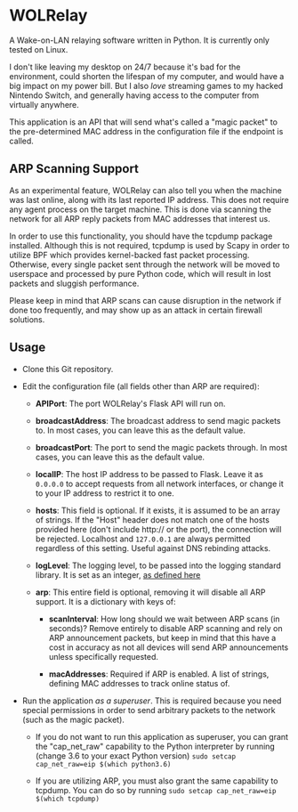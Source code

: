 # WOLRelay

A Wake-on-LAN relaying software written in Python. It is currently only tested on Linux.

I don't like leaving my desktop on 24/7 because it's bad for the environment, could shorten the lifespan of my computer, and would have a big impact on my power bill. But I also _love_ streaming games to my hacked Nintendo Switch, and generally having access to the computer from virtually anywhere.

This application is an API that will send what's called a "magic packet" to the pre-determined MAC address in the configuration file if the endpoint is called.

## ARP Scanning Support

As an experimental feature, WOLRelay can also tell you when the machine was last online, along with its last reported IP address. This does not require any agent process on the target machine. This is done via scanning the network for all ARP reply packets from MAC addresses that interest us.

In order to use this functionality, you should have the tcpdump package installed. Although this is not required, tcpdump is used by Scapy in order to utilize BPF which provides kernel-backed fast packet processing. Otherwise, every single packet sent through the network will be moved to userspace and processed by pure Python code, which will result in lost packets and sluggish performance.

Please keep in mind that ARP scans can cause disruption in the network if done too frequently, and may show up as an attack in certain firewall solutions.

## Usage

- Clone this Git repository.

- Edit the configuration file (all fields other than ARP are required):

    - **APIPort**: The port WOLRelay's Flask API will run on.

    - **broadcastAddress**: The broadcast address to send magic packets to. In most cases, you can leave this as the default value.

    - **broadcastPort**: The port to send the magic packets through. In most cases, you can leave this as the default value.

    - **localIP**: The host IP address to be passed to Flask. Leave it as `0.0.0.0` to accept requests from all network interfaces, or change it to your IP address to restrict it to one.

    - **hosts**: This field is optional. If it exists, it is assumed to be an array of strings. If the "Host" header does not match one of the hosts provided here (don't include http:// or the port), the connection will be rejected. Localhost and `127.0.0.1` are always permitted regardless of this setting. Useful against DNS rebinding attacks.

    - **logLevel**: The logging level, to be passed into the logging standard library. It is set as an integer, [as defined here](https://docs.python.org/3/library/logging.html#levels)

    - **arp**: This entire field is optional, removing it will disable all ARP support. It is a dictionary with keys of:

        - **scanInterval**: How long should we wait between ARP scans (in seconds)? Remove entirely to disable ARP scanning and rely on ARP announcement packets, but keep in mind that this have a cost in accuracy as not all devices will send ARP announcements unless specifically requested.

        - **macAddresses**: Required if ARP is enabled. A list of strings, defining MAC addresses to track online status of.

- Run the application _as a superuser_. This is required because you need special permissions in order to send arbitrary packets to the network (such as the magic packet).

    - If you do not want to run this application as superuser, you can grant the "cap_net_raw" capability to the Python interpreter by running (change 3.6 to your exact Python version) `sudo setcap cap_net_raw=eip $(which python3.6)`

    - If you are utilizing ARP, you must also grant the same capability to tcpdump. You can do so by running `sudo setcap cap_net_raw=eip $(which tcpdump)`